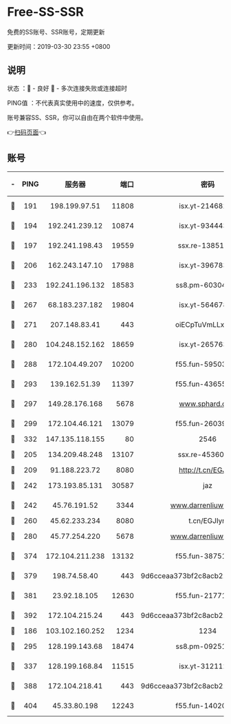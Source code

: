 # Free-SS-SSR

免费的SS账号、SSR账号，定期更新

更新时间：2019-03-30 23:55 +0800

## 说明

状态     ：🙂 - 良好 🙁 - 多次连接失败或连接超时

PING值   ：不代表真实使用中的速度，仅供参考。

账号兼容SS、SSR，你可以自由在两个软件中使用。

👉[扫码页面](https://liesauer.github.io/Free-SS-SSR/)👈

## 账号

|-|PING|服务器|端口|密码|加密方式|区域|
|:----:|:----:|:-----:|-----:|:----:|:----:|:----:|
|🙂|191|198.199.97.51|11808|isx.yt-21468252|aes-256-cfb|US|
|🙂|194|192.241.239.12|10874|isx.yt-93444361|aes-256-cfb|US|
|🙂|197|192.241.198.43|19559|ssx.re-13851105|aes-256-cfb|US|
|🙂|206|162.243.147.10|17988|isx.yt-39678389|aes-256-cfb|US|
|🙂|233|192.241.196.132|18583|ss8.pm-60304703|aes-256-cfb|US|
|🙂|267|68.183.237.182|19804|isx.yt-56467810|aes-256-cfb|SG|
|🙂|271|207.148.83.41|443|oiECpTuVmLLxk4Ts|aes-256-cfb|AU|
|🙂|280|104.248.152.162|18659|isx.yt-26576357|aes-256-cfb|SG|
|🙂|288|172.104.49.207|10200|f55.fun-59503435|aes-256-cfb|SG|
|🙂|293|139.162.51.39|11397|f55.fun-43655311|aes-256-cfb|SG|
|🙂|297|149.28.176.168|5678|www.sphard.com|aes-256-cfb|AU|
|🙂|299|172.104.46.121|13079|f55.fun-26039696|aes-256-cfb|SG|
|🙂|332|147.135.118.155|80|2546|chacha20|US|
|🙂|205|134.209.48.248|13107|ssx.re-45360921|aes-256-cfb|US|
|🙂|209|91.188.223.72|8080|http://t.cn/EGJIyrl|rc4-md5|RU|
|🙂|242|173.193.85.131|30587|jaz|aes-256-cfb|US|
|🙂|242|45.76.191.52|3344|www.darrenliuwei.com|aes-256-cfb|JP|
|🙂|260|45.62.233.234|8080|t.cn/EGJIyrl|rc4-md5|CA|
|🙂|280|45.77.254.220|5678|www.darrenliuwei.com|aes-256-cfb|SG|
|🙂|374|172.104.211.238|13132|f55.fun-38751809|aes-256-cfb|US|
|🙂|379|198.74.58.40|443|9d6cceaa373bf2c8acb22e60b6a58be6|aes-256-cfb|US|
|🙂|381|23.92.18.105|12630|f55.fun-21771517|aes-256-cfb|US|
|🙂|392|172.104.215.24|443|9d6cceaa373bf2c8acb22e60b6a58be6|aes-256-cfb|US|
|🙁|186|103.102.160.252|1234|1234|rc4-md5|JP|
|🙁|295|128.199.143.68|18474|ss8.pm-09251863|aes-256-cfb|SG|
|🙁|337|128.199.168.84|11515|isx.yt-31211205|aes-256-cfb|SG|
|🙁|388|172.104.218.41|443|9d6cceaa373bf2c8acb22e60b6a58be6|aes-256-cfb|US|
|🙁|404|45.33.80.198|12243|f55.fun-14020939|aes-256-cfb|US|
